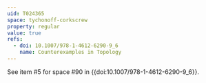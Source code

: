 ```yaml
---
uid: T024365
space: tychonoff-corkscrew
property: regular
value: true
refs:
  - doi: 10.1007/978-1-4612-6290-9_6
    name: Counterexamples in Topology
---
```

See item #5 for space #90 in {{doi:10.1007/978-1-4612-6290-9_6}}.
